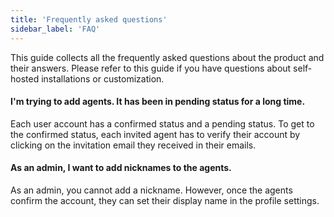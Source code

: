 ```yaml
---
title: 'Frequently asked questions'
sidebar_label: 'FAQ'
---
```


This guide collects all the frequently asked questions about the product and their answers. Please refer to this guide if you have questions about self-hosted installations or customization.

#### I'm trying to add agents. It has been in pending status for a long time.

Each user account has a confirmed status and a pending status. To get to the confirmed status, each invited agent has to verify their account by clicking on the invitation email they received in their emails.

#### As an admin, I want to add nicknames to the agents.

As an admin, you cannot add a nickname. However, once the agents confirm the account, they can set their display name in the profile settings.

